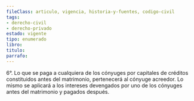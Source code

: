```yaml
---
fileClass: articulo, vigencia, historia-y-fuentes, codigo-civil
tags:
- derecho-civil
- derecho-privado
estado: vigente
tipo: enumerado
libro:
titulo:
parrafo:
---
```

6°. Lo que se paga a cualquiera de los cónyuges por capitales de créditos constituidos antes del matrimonio, pertenecerá al cónyuge acreedor. Lo mismo se aplicará a los intereses devengados por uno de los cónyuges antes del matrimonio y pagados después.